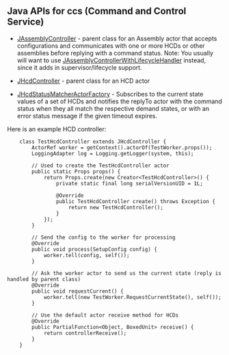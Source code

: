 Java APIs for ccs (Command and Control Service)
-----------------------------------------------

* [JAssemblyController](src/main/java/javacsw/services/ccs/JAssemblyController.java) - parent class
                        for an Assembly actor that accepts configurations and communicates with
                        one or more HCDs or other assemblies before replying with a command status.
                        Note: You usually will want to use
                        [JAssemblyControllerWithLifecycleHandler](src/main/java/javacsw/services/pkg/JHcdControllerWithLifecycleHandler.java)
                        instead, since it adds in supervisor/lifecycle support.

* [JHcdController](src/main/java/javacsw/services/ccs/JHcdController.java) - parent class for an HCD actor

* [JHcdStatusMatcherActorFactory](src/main/java/javacsw/services/ccs/JHcdStatusMatcherActorFactory.java) - Subscribes
                           to the current state values of a set of HCDs and notifies the
                           replyTo actor with the command status when they all match the respective demand states,
                           or with an error status message if the given timeout expires.

Here is an example HCD controller:

```
    class TestHcdController extends JHcdController {
        ActorRef worker = getContext().actorOf(TestWorker.props());
        LoggingAdapter log = Logging.getLogger(system, this);

        // Used to create the TestHcdController actor
        public static Props props() {
            return Props.create(new Creator<TestHcdController>() {
                private static final long serialVersionUID = 1L;

                @Override
                public TestHcdController create() throws Exception {
                    return new TestHcdController();
                }
            });
        }

        // Send the config to the worker for processing
        @Override
        public void process(SetupConfig config) {
            worker.tell(config, self());
        }

        // Ask the worker actor to send us the current state (reply is handled by parent class)
        @Override
        public void requestCurrent() {
            worker.tell(new TestWorker.RequestCurrentState(), self());
        }

        // Use the default actor receive method for HCDs
        @Override
        public PartialFunction<Object, BoxedUnit> receive() {
            return controllerReceive();
        }
    }

```

